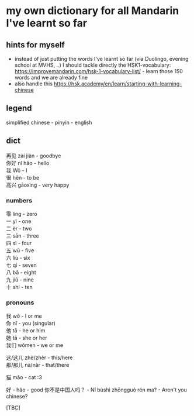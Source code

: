 # my own dictionary for all Mandarin I've learnt so far

## hints for myself
* instead of just putting the words I've learnt so far (via Duolingo, evening school at MVHS, ..) I should tackle directly the HSK1-vocabulary: <https://improvemandarin.com/hsk-1-vocabulary-list/> - learn those 150 words and we are already fine
* also handle this <https://hsk.academy/en/learn/starting-with-learning-chinese>

## legend
simplified chinese - pinyin - english

## dict
再见 zài jiàn - goodbye  
你好 nǐ hǎo - hello  
我 Wǒ - I  
很 hěn - to be  
高兴 gāoxìng - very happy  

### numbers

零 	líng - zero  
一 	yī - one  
二 	èr - two  
三 	sān - three  
四 	sì - four  
五 	wǔ - five  
六 	liù - six  
七 	qī - seven  
八 	bā - eight  
九 	jiǔ - nine  
十 	shí - ten  

### pronouns

我 	wǒ - I or me  
你 	nǐ - you (singular)  
他 	tā - he or him  
她 	tā - she or her  
我们 	wǒmen - we or me  

这/这儿 	zhè/zhèr - this/here  
那/那儿 	nà/nàr - that/there  

猫 māo - cat :3

好 - hǎo - good
你不是中国人吗？ - Nǐ bùshì zhōngguó rén ma? - Aren't you chinese?


[TBC]

